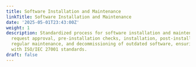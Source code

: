 ```yaml
---
title: Software Installation and Maintenance
linkTitle: Software Installation and Maintenance
date: '2025-05-01T23:43:00Z'
weight: 1
description: Standardized process for software installation and maintenance includes
  request approval, pre-installation checks, installation, post-installation review,
  regular maintenance, and decommissioning of outdated software, ensuring compliance
  with ISO/IEC 27001 standards.
draft: false
---
```



<!-- Unsupported block type: table_of_contents -->

<!-- Unsupported block type: unsupported -->

